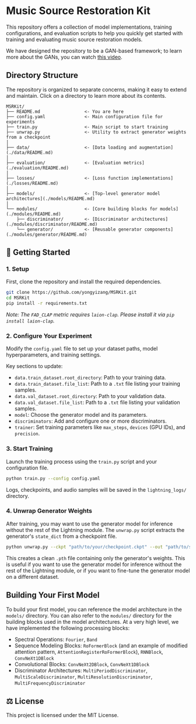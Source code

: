 # Music Source Restoration Kit 

This repository offers a collection of model implementations, training configurations, and evaluation scripts to help you quickly get started with training and evaluating music source restoration models.

We have designed the repository to be a GAN-based framework; to learn more about the GANs, you can watch [this video](https://www.youtube.com/watch?v=TpMIssRdhco).

## Directory Structure

The repository is organized to separate concerns, making it easy to extend and maintain. Click on a directory to learn more about its contents.

```
MSRKit/
├── README.md                 <- You are here
├── config.yaml               <- Main configuration file for experiments
├── train.py                  <- Main script to start training
├── unwrap.py                 <- Utility to extract generator weights from a checkpoint
│
├── data/                     <- [Data loading and augmentation](./data/README.md)
│
├── evaluation/               <- [Evaluation metrics](./evaluation/README.md)
│
├── losses/                   <- [Loss function implementations](./losses/README.md)
│
├── models/                   <- [Top-level generator model architectures](./models/README.md)
│
└── modules/                  <- [Core building blocks for models](./modules/README.md)
    ├── discriminator/        <- [Discriminator architectures](./modules/discriminator/README.md)
    └── generator/            <- [Reusable generator components](./modules/generator/README.md)
```

## 🚀 Getting Started

### 1. Setup

First, clone the repository and install the required dependencies.

```bash
git clone https://github.com/yongyizang/MSRKit.git
cd MSRKit
pip install -r requirements.txt
```

*Note: The `FAD_CLAP` metric requires `laion-clap`. Please install it via `pip install laion-clap`.*

### 2. Configure Your Experiment

Modify the `config.yaml` file to set up your dataset paths, model hyperparameters, and training settings.

Key sections to update:

  - `data.train_dataset.root_directory`: Path to your training data.
  - `data.train_dataset.file_list`: Path to a `.txt` file listing your training samples.
  - `data.val_dataset.root_directory`: Path to your validation data.
  - `data.val_dataset.file_list`: Path to a `.txt` file listing your validation samples.
  - `model`: Choose the generator model and its parameters.
  - `discriminators`: Add and configure one or more discriminators.
  - `trainer`: Set training parameters like `max_steps`, `devices` (GPU IDs), and `precision`.

### 3. Start Training

Launch the training process using the `train.py` script and your configuration file.

```bash
python train.py --config config.yaml
```

Logs, checkpoints, and audio samples will be saved in the `lightning_logs/` directory.

### 4. Unwrap Generator Weights

After training, you may want to use the generator model for inference without the rest of the Lightning module. The `unwrap.py` script extracts the generator's `state_dict` from a checkpoint file.

```bash
python unwrap.py --ckpt "path/to/your/checkpoint.ckpt" --out "path/to/save/generator.pth"
```

This creates a clean `.pth` file containing only the generator's weights. This is useful if you want to use the generator model for inference without the rest of the Lightning module, or if you want to fine-tune the generator model on a different dataset.

## Building Your First Model

To build your first model, you can reference the model architecture in the `models/` directory. You can also refer to the `modules/` directory for the building blocks used in the model architectures. At a very high level, we have implemented the following processing blocks:
- Spectral Operations: `Fourier`, `Band`
- Sequence Modeling Blocks: `RoFormerBlock` (and an example of modified attention pattern, `AttentionRegisterRoFormerBlock`), `RNNBlock`, `ConvNeXt1DBlock`
- Convolutional Blocks: `ConvNeXt2DBlock`, `ConvNeXt1DBlock`
- Discriminator Architectures: `MultiPeriodDiscriminator`, `MultiScaleDiscriminator`, `MultiResolutionDiscriminator`, `MultiFrequencyDiscriminator`

## ⚖️ License
This project is licensed under the MIT License.
